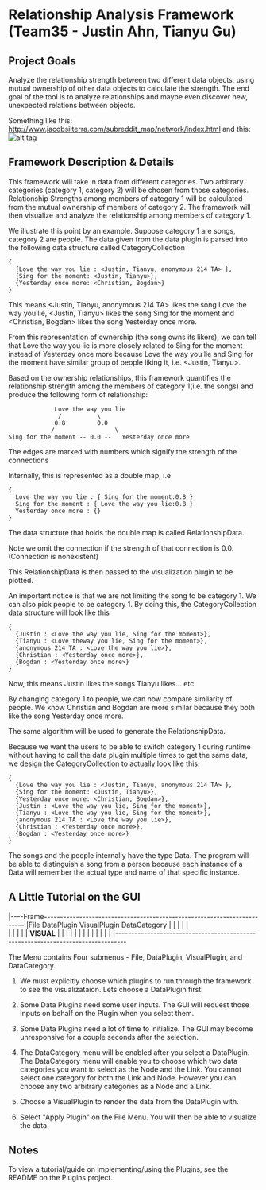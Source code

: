 # Relationship Analysis Framework (Team35 - Justin Ahn, Tianyu Gu)

## Project Goals
Analyze the relationship strength between two different data objects, using mutual ownership of other data objects 
to calculate the strength.
The end goal of the tool is to analyze relationships and maybe even discover new, unexpected relations between objects.

Something like this: http://www.jacobsilterra.com/subreddit_map/network/index.html
and this: ![alt tag](http://www.seilevel.com/requirements/wp-content/uploads/2015/02/1-Alluvial-Diagram-Ex..png)

## Framework Description & Details
This framework will take in data from different categories. 
Two arbitrary categories (category 1, category 2) will be chosen from those categories. 
Relationship Strengths among members of category 1 will be calculated from the mutual ownership of members of category 2.
The framework will then visualize and analyze the relationship among members of category 1. 

We illustrate this point by an example. Suppose category 1 are songs, category 2 are people. 
The data given from the data plugin is parsed into the following data structure called CategoryCollection
```
{
  {Love the way you lie : <Justin, Tianyu, anonymous 214 TA> },
  {Sing for the moment: <Justin, Tianyu>},
  {Yesterday once more: <Christian, Bogdan>}
}
```
This means <Justin, Tianyu, anonymous 214 TA> likes the song Love the way you lie, 
           <Justin, Tianyu> likes the song Sing for the moment and
           <Christian, Bogdan> likes the song Yesterday once more.

From this representation of ownership (the song owns its likers), we can 
tell that Love the way you lie is more closely related to Sing for the moment instead of Yesterday once more
because Love the way you lie and Sing for the moment have similar group of people liking it, i.e. <Justin, Tianyu>. 

Based on the ownership relationships, this framework quantifies the 
relationship strength among the members of category 1(i.e. the songs) and produce the 
following form of relationship:
```
             Love the way you lie
              /    		 \
             0.8		 0.0
            /		          \	
Sing for the moment -- 0.0 --   Yesterday once more
```
The edges are marked with numbers which signify the strength of the connections

Internally, this is represented as a double map, i.e
```
{
  Love the way you lie : { Sing for the moment:0.8 }
  Sing for the moment : { Love the way you lie:0.8 }
  Yesterday once more : {}
}
```
The data structure that holds the double map is called RelationshipData.

Note we omit the connection if the strength of that connection is 0.0. (Connection is nonexistent)

This RelationshipData is then passed to the visualization plugin to be plotted.

An important notice is that we are not limiting the song to be category 1. 
We can also pick people to be category 1. By doing this, the CategoryCollection data structure will look like this
```
{
  {Justin : <Love the way you lie, Sing for the moment>},
  {Tianyu : <Love theway you lie, Sing for the moment>},
  {anonymous 214 TA : <Love the way you lie>},
  {Christian : <Yesterday once more>},
  {Bogdan : <Yesterday once more>}
}
```
Now, this means Justin likes the songs <Love the way you lie...>
                Tianyu likes... etc

By changing category 1 to people, we can now compare similarity of people.
We know Christian and Bogdan are more similar because they both like the song Yesterday once more.

The same algorithm will be used to generate the RelationshipData. 

Because we want the users to be able to switch category 1 during runtime without having to 
call the data plugin multiple times to get the same data, we design the CategoryCollection to 
actually look like this:
```
{
  {Love the way you lie : <Justin, Tianyu, anonymous 214 TA> },
  {Sing for the moment: <Justin, Tianyu>},
  {Yesterday once more: <Christian, Bogdan>}, 
  {Justin : <Love the way you lie, Sing for the moment>},
  {Tianyu : <Love the way you lie, Sing for the moment>},
  {anonymous 214 TA : <Love the way you lie>},
  {Christian : <Yesterday once more>},
  {Bogdan : <Yesterday once more>}
}
```
The songs and the people internally have the type Data. The program will be able to 
distinguish a song from a person because each instance of a Data will remember the
actual type and name of that specific instance.

## A Little Tutorial on the GUI

|----Frame------------------------------------------------------------------------
|File  DataPlugin VisualPlugin DataCategory                                      |
|                                                                                |
|                                                                                |                                      
|                                                                                |
|                                                                                |
|                               __VISUAL__                                       |
|                                                                                |
|                                                                                |
|                                                                                |
|                                                                                |
|                                                                                |
|                                                                                |
|---------------------------------------------------------------------------------                                                                               

The Menu contains Four submenus - File, DataPlugin, VisualPlugin, and DataCategory.

1) We must explicitly choose which plugins to run through the framework to see the visualizataion.
Lets choose a DataPlugin first:
2) Some Data Plugins need some user inputs. The GUI will request those inputs on behalf on the Plugin when you select them.
3) Some Data Plugins need a lot of time to initialize. The GUI may become unresponsive for a couple seconds after the selection.
4) The DataCategory menu will be enabled after you select a DataPlugin. The DataCategory menu will enable you to choose which
    two data categories you want to select as the Node and the Link. You cannot select one category for both the Link and Node. However
    you can choose any two arbitrary categories as a Node and a Link. 
    
5) Choose a VisualPlugin to render the data from the DataPlugin with. 
6) Select "Apply Plugin" on the File Menu. You will then be able to visualize the data.




## Notes
To view a tutorial/guide on implementing/using the Plugins, see the README on the Plugins project.
























